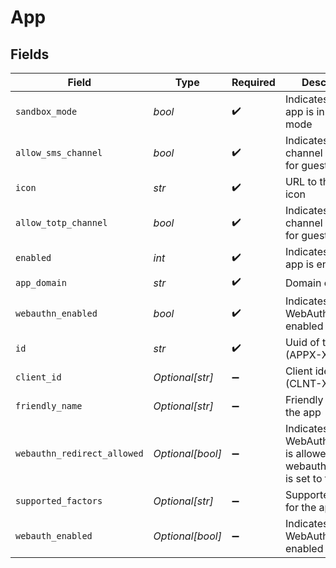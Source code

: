 # App


## Fields

| Field                                                                          | Type                                                                           | Required                                                                       | Description                                                                    |
| ------------------------------------------------------------------------------ | ------------------------------------------------------------------------------ | ------------------------------------------------------------------------------ | ------------------------------------------------------------------------------ |
| `sandbox_mode`                                                                 | *bool*                                                                         | :heavy_check_mark:                                                             | Indicates if the app is in sandbox mode                                        |
| `allow_sms_channel`                                                            | *bool*                                                                         | :heavy_check_mark:                                                             | Indicates if SMS channel is allowed for guests                                 |
| `icon`                                                                         | *str*                                                                          | :heavy_check_mark:                                                             | URL to the app's icon                                                          |
| `allow_totp_channel`                                                           | *bool*                                                                         | :heavy_check_mark:                                                             | Indicates if TOTP channel is allowed for guests                                |
| `enabled`                                                                      | *int*                                                                          | :heavy_check_mark:                                                             | Indicates if the app is enabled                                                |
| `app_domain`                                                                   | *str*                                                                          | :heavy_check_mark:                                                             | Domain of the app                                                              |
| `webauthn_enabled`                                                             | *bool*                                                                         | :heavy_check_mark:                                                             | Indicates if WebAuthn is enabled                                               |
| `id`                                                                           | *str*                                                                          | :heavy_check_mark:                                                             | Uuid of the app (APPX-XXX)                                                     |
| `client_id`                                                                    | *Optional[str]*                                                                | :heavy_minus_sign:                                                             | Client identifier (CLNT-XXX)                                                   |
| `friendly_name`                                                                | *Optional[str]*                                                                | :heavy_minus_sign:                                                             | Friendly name of the app                                                       |
| `webauthn_redirect_allowed`                                                    | *Optional[bool]*                                                               | :heavy_minus_sign:                                                             | Indicates if WebAuthn redirect is allowed when webauthn_enabled is set to true |
| `supported_factors`                                                            | *Optional[str]*                                                                | :heavy_minus_sign:                                                             | Supported factors for the app                                                  |
| `webauth_enabled`                                                              | *Optional[bool]*                                                               | :heavy_minus_sign:                                                             | Indicates if WebAuth is enabled                                                |